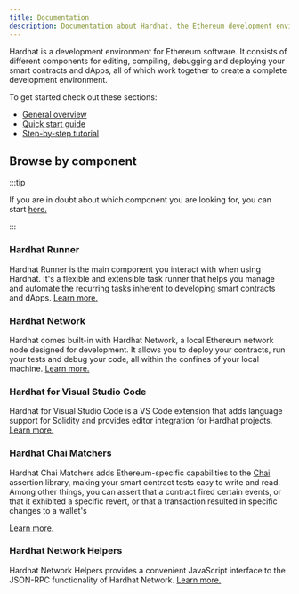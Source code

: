 ```yaml
---
title: Documentation
description: Documentation about Hardhat, the Ethereum development environment
---
```


Hardhat is a development environment for Ethereum software. It consists of different components for editing, compiling, debugging and deploying your smart contracts and dApps, all of which work together to create a complete development environment.

To get started check out these sections:

- [General overview](/hardhat-runner)
- [Quick start guide](/hardhat-runner/docs/getting-started/index.md#quick-start)
- [Step-by-step tutorial](/tutorial)

## Browse by component

:::tip

If you are in doubt about which component you are looking for, you can start [here.](/hardhat-runner)

:::

### Hardhat Runner

Hardhat Runner is the main component you interact with when using Hardhat. It's a flexible and extensible task runner that helps you manage and automate the recurring tasks inherent to developing smart contracts and dApps. [Learn more.](/hardhat-runner)

### Hardhat Network

Hardhat comes built-in with Hardhat Network, a local Ethereum network node designed for development. It allows you to deploy your contracts, run your tests and debug your code, all within the confines of your local machine. [Learn more.](/hardhat-network)

### Hardhat for Visual Studio Code

Hardhat for Visual Studio Code is a VS Code extension that adds language support for Solidity and provides editor integration for Hardhat projects. [Learn more.](/hardhat-vscode)

### Hardhat Chai Matchers

Hardhat Chai Matchers adds Ethereum-specific capabilities to the [Chai](https://www.chaijs.com/) assertion library, making your smart contract tests easy to write and read. Among other things, you can assert that a contract fired certain events, or that it exhibited a specific revert, or that a transaction resulted in specific changes to a wallet's 



 [Learn more.](/hardhat-chai-matchers)

### Hardhat Network Helpers

Hardhat Network Helpers provides a convenient JavaScript interface to the JSON-RPC functionality of Hardhat Network. [Learn more.](/hardhat-network-helpers)
